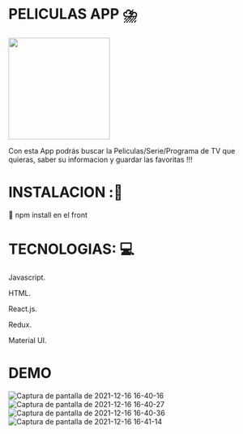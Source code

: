 # PELICULAS APP ⛈️
<p alaign="right">
  <img height="200" src="https://i.blogs.es/aa91a3/cine-/1366_2000.jpg" />
</p>

Con esta App podrás buscar la Peliculas/Serie/Programa de TV que quieras, saber su informacion y guardar las favoritas !!!  

# INSTALACION ::wrench:
📝 npm install en el front 

# TECNOLOGIAS: :computer:

Javascript.

HTML.

React.js.

Redux.

Material UI.

# DEMO 

![Captura de pantalla de 2021-12-16 16-40-16](https://user-images.githubusercontent.com/29457718/146437662-3dcabf66-2914-41c0-8870-c95d7e241eb6.png)
![Captura de pantalla de 2021-12-16 16-40-27](https://user-images.githubusercontent.com/29457718/146437668-0ba070c0-754d-4920-834a-f895d71ff966.png)
![Captura de pantalla de 2021-12-16 16-40-36](https://user-images.githubusercontent.com/29457718/146437672-424849d1-8eb9-4d47-a543-84f9388ba6a6.png)
![Captura de pantalla de 2021-12-16 16-41-14](https://user-images.githubusercontent.com/29457718/146437720-e4de0214-00ea-40a1-922e-70fda3dc8e49.png)

